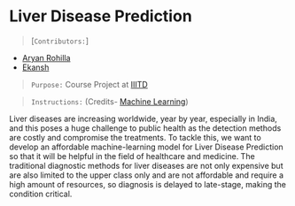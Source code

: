 # Liver Disease Prediction 

>[`Contributors:`]
- [Aryan Rohilla](https://github.com/Blazzzze)
- [Ekansh](https://github.com/ekansh21044)

>`Purpose:` Course Project at [IIITD](https://www.iiitd.ac.in/)

>`Instructions:` (Credits- [Machine Learning](http://techtree.iiitd.edu.in/viewDescription/filename?=ECE363))

Liver diseases are increasing worldwide, year by year, especially in India, and this poses a huge challenge to public health as the detection methods are costly and compromise the treatments. To tackle this, we want to develop an affordable machine-learning model for Liver Disease Prediction so that it will be helpful in the field of healthcare and medicine.
The traditional diagnostic methods for liver diseases are not only expensive but are also limited to the upper class only and are not affordable and require a high amount of resources, so diagnosis is delayed to late-stage, making the condition critical. 

